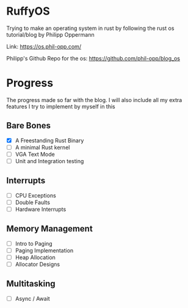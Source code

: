 # RuffyOS

Trying to make an operating system in rust by following the 
rust os tutorial/blog
by Philipp Oppermann 

Link: https://os.phil-opp.com/

Philipp's Github Repo for the os: https://github.com/phil-opp/blog_os

# Progress

The progress made so far with the blog. I will also include all my 
extra features I try to implement by myself in this

## Bare Bones
- [x] A Freestanding Rust Binary
- [ ] A minimal Rust kernel
- [ ] VGA Text Mode
- [ ] Unit and Integration testing

## Interrupts
- [ ] CPU Exceptions
- [ ] Double Faults
- [ ] Hardware Interrupts

## Memory Management
- [ ] Intro to Paging
- [ ] Paging Implementation
- [ ] Heap Allocation
- [ ] Allocator Designs

## Multitasking
- [ ] Async / Await
